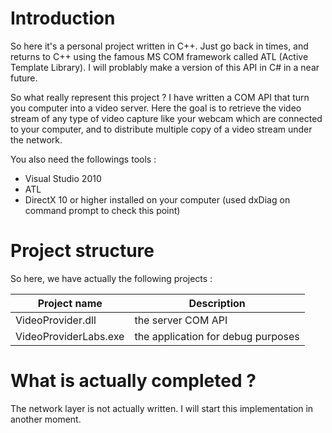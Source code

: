 # Introduction

So here it's a personal project written in C++. Just go back in times, and returns to C++ using the famous MS COM framework called ATL (Active Template Library). I will problably make a version of this API in C# in a near future. 

So what really represent this project ? I have written a COM API that turn you computer into a video server. Here the goal is to retrieve the video stream of any type of video capture like your webcam which are connected to your computer, and to distribute multiple copy of a video stream under the network.

You also need the followings tools :

* Visual Studio 2010
* ATL
* DirectX 10 or higher installed on your computer (used dxDiag on command prompt to check this point)


# Project structure

So here, we have actually the following projects :

| Project name                 | Description                               |
| ---------------------------- | ----------------------------------------- |
| VideoProvider.dll            | the server COM API                        |
| VideoProviderLabs.exe        | the application for debug purposes        |


# What is actually completed ?

The network layer is not actually written. I will start this implementation in another moment.


